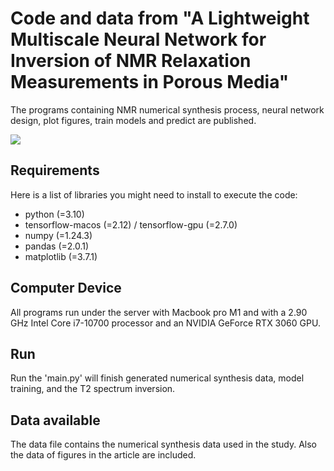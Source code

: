 Code and data from "A Lightweight Multiscale Neural Network for Inversion of NMR Relaxation Measurements in Porous Media"
=======================================================================================================================
The programs containing NMR numerical synthesis process, neural network design, plot figures, train models and predict are published.


<img src="./fig1.bmp"> 

Requirements
------------------------------------------------------
Here is a list of libraries you might need to install to execute the code:
* python (=3.10)
* tensorflow-macos (=2.12) / tensorflow-gpu (=2.7.0)
* numpy (=1.24.3)
* pandas (=2.0.1)
* matplotlib (=3.7.1)

Computer Device
------------------------------------------------------
All programs run under the server with Macbook pro M1 and with a 2.90 GHz Intel Core i7-10700 processor and an NVIDIA GeForce RTX 3060 GPU.

Run
------------------------------------------------------
Run the 'main.py' will finish generated numerical synthesis data, model training, and the T2 spectrum inversion.

Data available
------------------------------------------------------
The data file contains the numerical synthesis data used in the study. Also the data of figures in the article are included.
